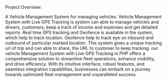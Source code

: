 Project Overview:


A Vehicle Management System for managing vehicles. Vehicle Management System with Live GPS Tracking is system can able to manage vehicles and drivers, customers, keep a track of income and expenses and get detailed reports. Real time GPS tracking and Geofence is available in the system, which help to track location. Geofence help to track eye on inbound and outbound of particular marked location. This system gives a unique tracking url of trip and can able to share, the URL to customer to keep tracking.
our vehicle Management System with Live GPS Tracking in PHP offers a comprehensive solution to streamline fleet operations, enhance visibility, and drive efficiency. With its intuitive interface, robust features, and seamless integration capabilities, businesses can embark on a journey towards optimized fleet management and unparalleled success.



